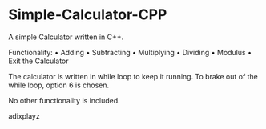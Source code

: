 # Simple-Calculator-CPP
A simple Calculator written in C++.

Functionality:
• Adding
• Subtracting
• Multiplying
• Dividing
• Modulus
• Exit the Calculator

The calculator is written in while loop to keep it running. To brake out of the while loop, option 6 is chosen.


No other functionality is included.

adixplayz
